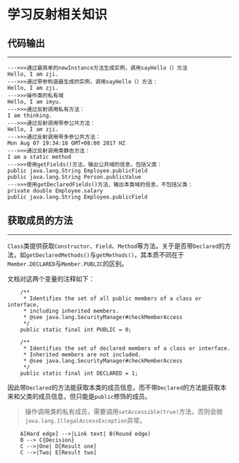 # 学习反射相关知识


## 代码输出
***

```
--->>>通过最简单的newInstance方法生成实例，调用sayHello（）方法
Hello, I am zji.
--->>>通过带参构造器生成的实例，调用sayHello（）方法：
Hello, I am zji.
--->>>操作类的私有域
Hello, I am imyu.
--->>>通过反射调用私有方法：
I am thinking.
--->>>通过反射调用带参公共方法：
Hello, I am zji.
--->>>通过反射调用带多参公共方法：
Mon Aug 07 19:34:18 GMT+08:00 2017 HZ
--->>>通过反射调用类静态方法：
I am a static method
--->>>使用getFields()方法，输出公共域的信息，包括父类：
public java.lang.String Employee.publicField
public java.lang.String Person.publicValue
--->>>使用getDeclaredFields()方法，输出本类域的信息，不包括父类：
private double Employee.salary
public java.lang.String Employee.publicField
```

## 获取成员的方法
***
`Class`类提供获取`Constructor`、`Field`、`Method`等方法。关于是否带`Declared`的方法，如`getDeclaredMethods()`与`getMethods()`，其本质不同在于`Member.DECLARED`与`Member.PUBLIC`的区别。

文档对这两个变量的注释如下：

```
    /**
     * Identifies the set of all public members of a class or interface,
     * including inherited members.
     * @see java.lang.SecurityManager#checkMemberAccess
     */
    public static final int PUBLIC = 0;

    /**
     * Identifies the set of declared members of a class or interface.
     * Inherited members are not included.
     * @see java.lang.SecurityManager#checkMemberAccess
     */
    public static final int DECLARED = 1;
```

因此带`Declared`的方法能获取本类的成员信息，而不带`Declared`的方法能获取本来和父类的成员信息，但只能是`public`修饰的成员。


> 操作调用类的私有成员，需要调用`setAccessible(true)`方法，否则会抛`java.lang.IllegalAccessException`异常。


```graphLR
    A[Hard edge] -->|Link text| B(Round edge)
    B --> C{Decision}
    C -->|One| D[Result one]
    C -->|Two| E[Result two]
```
